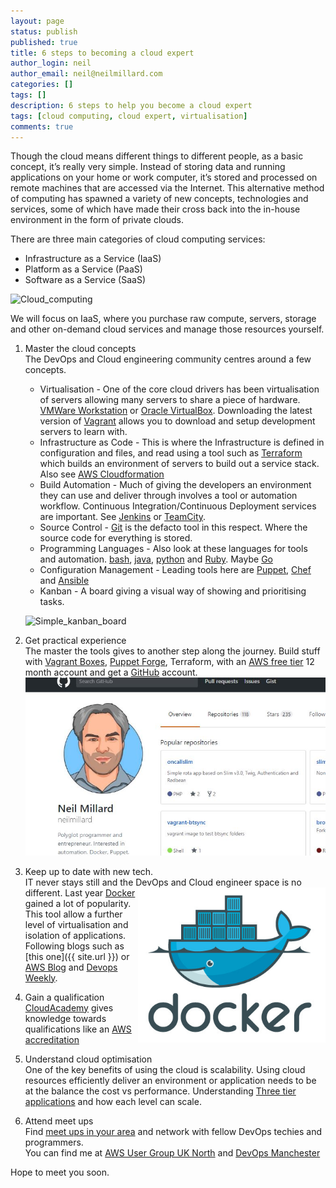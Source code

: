 ```yaml
---
layout: page
status: publish
published: true
title: 6 steps to becoming a cloud expert
author_login: neil
author_email: neil@neilmillard.com
categories: []
tags: []
description: 6 steps to help you become a cloud expert
tags: [cloud computing, cloud expert, virtualisation]
comments: true
---
```

Though the cloud means different things to different people, as a basic concept, it’s really very simple. 
Instead of storing data and running applications on your home or work computer, it’s stored and processed on remote machines that are accessed via the Internet. 
This alternative method of computing has spawned a variety of new concepts, technologies and services, some of which have made their cross back into the in-house environment in the form of private clouds.

There are three main categories of cloud computing services: 
* Infrastructure as a Service (IaaS)
* Platform as a Service (PaaS)
* Software as a Service (SaaS)

![Cloud_computing](https://upload.wikimedia.org/wikipedia/commons/thumb/b/b5/Cloud_computing.svg/2000px-Cloud_computing.svg.png)

We will focus on IaaS, where you purchase raw compute, servers, storage and other on-demand cloud services and manage those resources yourself.

1. Master the cloud concepts  
   The DevOps and Cloud engineering community centres around a few concepts.   
   * Virtualisation - One of the core cloud drivers has been virtualisation of servers allowing many servers to share a piece of hardware. [VMWare Workstation](http://www.vmware.com/uk/products/workstation.html) or [Oracle VirtualBox](https://www.virtualbox.org/wiki/Downloads). Downloading the latest version of [Vagrant](https://www.vagrantup.com/) allows you to download and setup development servers to learn with.
   * Infrastructure as Code - This is where the Infrastructure is defined in configuration and files, and read using a tool such as [Terraform](https://www.terraform.io/) which builds an environment of servers to build out a service stack. Also see [AWS Cloudformation](https://aws.amazon.com/cloudformation/)
   * Build Automation - Much of giving the developers an environment they can use and deliver through involves a tool or automation workflow. Continuous Integration/Continuous Deployment services are important. See [Jenkins](https://jenkins.io/) or [TeamCity](https://www.jetbrains.com/teamcity/).
   * Source Control - [Git](https://git-scm.com/) is the defacto tool in this respect. Where the source code for everything is stored.
   * Programming Languages - Also look at these languages for tools and automation. [bash](https://www.gnu.org/software/bash/), [java](https://www.java.com/en/), [python](https://www.python.org/) and [Ruby](https://www.ruby-lang.org/en/). Maybe [Go](https://golang.org/)
   * Configuration Management - Leading tools here are [Puppet](https://puppet.com/download-open-source-puppet), [Chef](https://www.chef.io/chef/) and [Ansible](https://www.ansible.com/)
   * Kanban - A board giving a visual way of showing and prioritising tasks.

   ![Simple_kanban_board](https://upload.wikimedia.org/wikipedia/commons/d/d3/Simple-kanban-board-.jpg)

2. Get practical experience  
   The master the tools gives to another step along the journey. Build stuff with [Vagrant Boxes](http://www.vagrantbox.es/), [Puppet Forge](https://forge.puppet.com/), Terraform, with an [AWS free tier](https://aws.amazon.com/free/) 12 month account and get a [GitHub](https://github.com/) account.
   ![Github-neilmillard](/public/img/github_neilmillard.jpg)
   
3. Keep up to date with new tech.  
   IT never stays still and the DevOps and Cloud engineer space is no different. <img width="300px" align="right" alt="Docker" src="/public/img/docker.jpg">Last year [Docker](https://www.docker.com/) gained a lot of popularity. This tool allow a further level of virtualisation and isolation of applications.
   Following blogs such as [this one]({{ site.url }}) or [AWS Blog](https://aws.amazon.com/blogs/aws/) and [Devops Weekly](http://www.devopsweekly.com/).
   
4. Gain a qualification  
   [CloudAcademy](http://cloudacademy.com/blog/devops/) gives knowledge towards qualifications like an [AWS accreditation](https://aws.amazon.com/partners/training/accreditation/)

5. Understand cloud optimisation  
   One of the key benefits of using the cloud is scalability. Using cloud resources efficiently deliver an environment or application needs to be at the balance the cost vs performance.
   Understanding [Three tier applications](http://www.rightscale.com/blog/enterprise-cloud-strategies/architecting-scalable-applications-cloud-application-tier) and how each level can scale.

6.  Attend meet ups  
   Find [meet ups in your area](https://www.meetup.com/find/devops/) and network with fellow DevOps techies and programmers.  
   You can find me at [AWS User Group UK North](https://www.meetup.com/AWS-User-Group-North/) and [DevOps Manchester](https://www.meetup.com/DevOps-Manchester/)
   
Hope to meet you soon.
